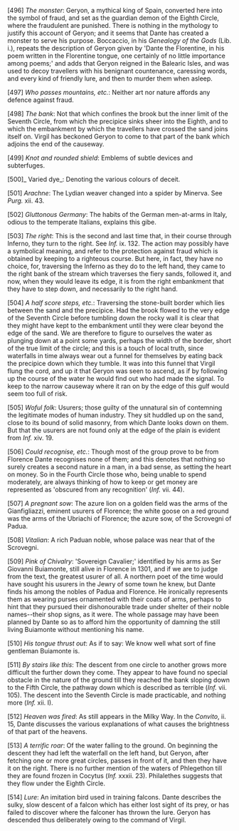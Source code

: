 [496] _The monster_: Geryon, a mythical king of Spain, converted here
into the symbol of fraud, and set as the guardian demon of the Eighth
Circle, where the fraudulent are punished. There is nothing in the
mythology to justify this account of Geryon; and it seems that Dante has
created a monster to serve his purpose. Boccaccio, in his _Genealogy of
the Gods_ (Lib. i.), repeats the description of Geryon given by 'Dante
the Florentine, in his poem written in the Florentine tongue, one
certainly of no little importance among poems;' and adds that Geryon
reigned in the Balearic Isles, and was used to decoy travellers with his
benignant countenance, caressing words, and every kind of friendly lure,
and then to murder them when asleep.

[497] _Who passes mountains, etc._: Neither art nor nature affords any
defence against fraud.

[498] _The bank_: Not that which confines the brook but the inner limit
of the Seventh Circle, from which the precipice sinks sheer into the
Eighth, and to which the embankment by which the travellers have crossed
the sand joins itself on. Virgil has beckoned Geryon to come to that
part of the bank which adjoins the end of the causeway.

[499] _Knot and rounded shield_: Emblems of subtle devices and
subterfuges.

[500]_ Varied dye_: Denoting the various colours of deceit.

[501] _Arachne_: The Lydian weaver changed into a spider by Minerva. See
_Purg._ xii. 43.

[502] _Gluttonous Germany_: The habits of the German men-at-arms in
Italy, odious to the temperate Italians, explains this gibe.

[503] _The right_: This is the second and last time that, in their
course through Inferno, they turn to the right. See _Inf._ ix. 132. The
action may possibly have a symbolical meaning, and refer to the
protection against fraud which is obtained by keeping to a righteous
course. But here, in fact, they have no choice, for, traversing the
Inferno as they do to the left hand, they came to the right bank of the
stream which traverses the fiery sands, followed it, and now, when they
would leave its edge, it is from the right embankment that they have to
step down, and necessarily to the right hand.

[504] _A half score steps, etc._: Traversing the stone-built border
which lies between the sand and the precipice. Had the brook flowed to
the very edge of the Seventh Circle before tumbling down the rocky wall
it is clear that they might have kept to the embankment until they were
clear beyond the edge of the sand. We are therefore to figure to
ourselves the water as plunging down at a point some yards, perhaps the
width of the border, short of the true limit of the circle; and this is
a touch of local truth, since waterfalls in time always wear out a
funnel for themselves by eating back the precipice down which they
tumble. It was into this funnel that Virgil flung the cord, and up it
that Geryon was seen to ascend, as if by following up the course of the
water he would find out who had made the signal. To keep to the narrow
causeway where it ran on by the edge of this gulf would seem too full of
risk.

[505] _Woful folk_: Usurers; those guilty of the unnatural sin of
contemning the legitimate modes of human industry. They sit huddled up
on the sand, close to its bound of solid masonry, from which Dante looks
down on them. But that the usurers are not found only at the edge of the
plain is evident from _Inf._ xiv. 19.

[506] _Could recognise, etc._: Though most of the group prove to be from
Florence Dante recognises none of them; and this denotes that nothing so
surely creates a second nature in a man, in a bad sense, as setting the
heart on money. So in the Fourth Circle those who, being unable to spend
moderately, are always thinking of how to keep or get money are
represented as 'obscured from any recognition' (_Inf._ vii. 44).

[507] _A pregnant sow_: The azure lion on a golden field was the arms of
the Gianfigliazzi, eminent usurers of Florence; the white goose on a red
ground was the arms of the Ubriachi of Florence; the azure sow, of the
Scrovegni of Padua.

[508] _Vitalian_: A rich Paduan noble, whose palace was near that of the
Scrovegni.

[509] _Pink of Chivalry_: 'Sovereign Cavalier;' identified by his arms
as Ser Giovanni Buiamonte, still alive in Florence in 1301, and if we
are to judge from the text, the greatest usurer of all. A northern poet
of the time would have sought his usurers in the Jewry of some town he
knew, but Dante finds his among the nobles of Padua and Florence. He
ironically represents them as wearing purses ornamented with their coats
of arms, perhaps to hint that they pursued their dishonourable trade
under shelter of their noble names--their shop signs, as it were. The
whole passage may have been planned by Dante so as to afford him the
opportunity of damning the still living Buiamonte without mentioning his
name.

[510] _His tongue thrust out_: As if to say: We know well what sort of
fine gentleman Buiamonte is.

[511] _By stairs like this_: The descent from one circle to another
grows more difficult the further down they come. They appear to have
found no special obstacle in the nature of the ground till they reached
the bank sloping down to the Fifth Circle, the pathway down which is
described as terrible (_Inf._ vii. 105). The descent into the Seventh
Circle is made practicable, and nothing more (_Inf._ xii. I).

[512] _Heaven was fired_: As still appears in the Milky Way. In the
_Convito_, ii. 15, Dante discusses the various explanations of what
causes the brightness of that part of the heavens.

[513] _A terrific roar_: Of the water falling to the ground. On
beginning the descent they had left the waterfall on the left hand, but
Geryon, after fetching one or more great circles, passes in front of it,
and then they have it on the right. There is no further mention of the
waters of Phlegethon till they are found frozen in Cocytus (_Inf._
xxxii. 23). Philalethes suggests that they flow under the Eighth Circle.

[514] _Lure_: An imitation bird used in training falcons. Dante
describes the sulky, slow descent of a falcon which has either lost
sight of its prey, or has failed to discover where the falconer has
thrown the lure. Geryon has descended thus deliberately owing to the
command of Virgil.


